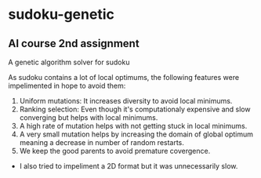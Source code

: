 # sudoku-genetic
## AI course 2nd assignment
A genetic algorithm solver for sudoku

As sudoku contains a lot of local optimums, the following features were impelimented in hope to avoid them:

1. Uniform mutations: It increases diversity to avoid local minimums.
2. Ranking selection: Even though it's computationaly expensive and slow converging but helps with local minimums.
3. A high rate of mutation helps with not getting stuck in local minimums.
4. A very small mutation helps by increasing the domain of global optimum meaning a decrease in number of random restarts.
5. We keep the good parents to avoid premature covergence.

* I also tried to impeliment a 2D format but it was unnecessarily slow. 